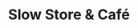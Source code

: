 ---
title: "Slow Store & Café"
url: /frankfurt-am-main/slow-store-und-cafe/
shop: Gebrauchtwaren
---